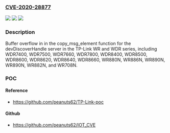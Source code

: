 ### [CVE-2020-28877](https://cve.mitre.org/cgi-bin/cvename.cgi?name=CVE-2020-28877)
![](https://img.shields.io/static/v1?label=Product&message=n%2Fa&color=blue)
![](https://img.shields.io/static/v1?label=Version&message=n%2Fa&color=blue)
![](https://img.shields.io/static/v1?label=Vulnerability&message=n%2Fa&color=brighgreen)

### Description

Buffer overflow in in the copy_msg_element function for the devDiscoverHandle server in the TP-Link WR and WDR series, including WDR7400, WDR7500, WDR7660, WDR7800, WDR8400, WDR8500, WDR8600, WDR8620, WDR8640, WDR8660, WR880N, WR886N, WR890N, WR890N, WR882N, and WR708N.

### POC

#### Reference
- https://github.com/peanuts62/TP-Link-poc

#### Github
- https://github.com/peanuts62/IOT_CVE

